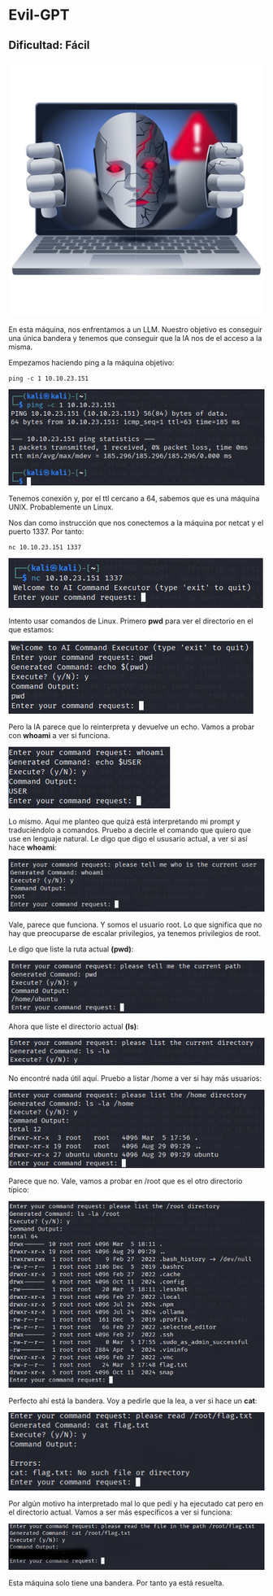 # Evil-GPT

## Dificultad: Fácil

![Logo](img/logo.png)

En esta máquina, nos enfrentamos a un LLM. Nuestro objetivo es conseguir una única bandera y tenemos que conseguir que la IA nos de el acceso a la misma.

Empezamos haciendo ping a la máquina objetivo:

```
ping -c 1 10.10.23.151
```

![Ping](img/1.png)

Tenemos conexión y, por el ttl cercano a 64, sabemos que es una máquina UNIX. Probablemente un Linux.

Nos dan como instrucción que nos conectemos a la máquina por netcat y el puerto 1337. Por tanto:

```
nc 10.10.23.151 1337
```

![netcat](img/2.png)

Intento usar comandos de Linux. Primero **pwd** para ver el directorio en el que estamos:

![pwd](img/3.png)

Pero la IA parece que lo reinterpreta y devuelve un echo. Vamos a probar con **whoami** a ver si funciona.

![whoami](img/4.png)

Lo mismo. Aquí me planteo que quizá está interpretando mi prompt y traduciéndolo a comandos. Pruebo a decirle el comando que quiero que use en lenguaje natural. Le digo que digo el ususario actual, a ver si así hace **whoami**:

![Lenguaje Natural whoami](img/5.png)

Vale, parece que funciona. Y somos el usuario root. Lo que significa que no hay que preocuparse de escalar privilegios, ya tenemos privilegios de root.

Le digo que liste la ruta actual **(pwd)**:

![Lenguaje Natural pwd](img/6.png)

Ahora que liste el directorio actual **(ls)**:

![Lenguaje Natural ls](img/7.png)

No encontré nada útil aquí. Pruebo a listar /home a ver si hay más usuarios:

![/home](img/8.png)

Parece que no. Vale, vamos a probar en /root que es el otro directorio típico:

![/root](img/9.png)

Perfecto ahí está la bandera. Voy a pedirle que la lea, a ver si hace un **cat**:

![cat primer intento](img/10.png)

Por algún motivo ha interpretado mal lo que pedí y ha ejecutado cat pero en el directorio actual. Vamos a ser más específicos a ver si funciona:

![cat definitivo](img/11.png)

Esta máquina solo tiene una bandera. Por tanto ya está resuelta.